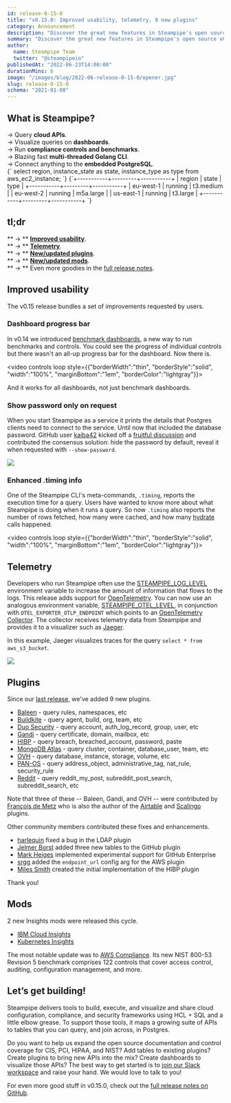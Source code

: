 ```yaml
---
id: release-0-15-0
title: "v0.15.0: Improved usability, telemetry, 9 new plugins"
category: Announcement
description: "Discover the great new features in Steampipe's open source v0.15.0 release!"
summary: "Discover the great new features in Steampipe's open source v0.15.0 release!"
author:
  name: Steampipe Team
  twitter: "@steampipeio"
publishedAt: "2022-06-23T14:00:00"
durationMins: 6
image: "/images/blog/2022-06-release-0-15-0/opener.jpg"
slug: release-0-15-0
schema: "2021-01-08"
---
```


<div className="row mb-5 mt-1">
  <div className="col col-12 col-lg-6">
    <h2>What is Steampipe?</h2>
    &rarr; Query <strong>cloud APIs</strong>.
    <br/>
    &rarr; Visualize queries on <strong>dashboards</strong>.
    <br/>
    &rarr; Run <strong>compliance controls and benchmarks</strong>.
    <br/>
    &rarr; Blazing fast <strong>multi-threaded Golang CLI</strong>.
    <br/> 
    &rarr; Connect anything to the <strong>embedded PostgreSQL</strong>.
  </div>
  <div className="col col-12 col-lg-1"></div>
  <div className="col col-12 col-lg-5 mt-5">
    <Terminal title="steampipe cli">
      <TerminalCommand enableCopyToClipboard={false}>
        {`
select
  region,
  instance_state as state,
  instance_type as type
from
  aws_ec2_instance;
        `}
      </TerminalCommand>
      <TerminalResult>
        {`+-----------+---------+-----------+
| region    | state   | type      |
+-----------+---------+-----------+
| eu-west-1 | running | t3.medium |
| eu-west-2 | running | m5a.large |
| us-east-1 | running | t3.large  |
+-----------+---------+-----------+
        `}
      </TerminalResult>
    </Terminal>
  </div>
</div>

## tl;dr

** &rarr; ** **[Improved usability](#improved-usability)**.<br />
** &rarr; ** **[Telemetry](#telemetry)**.<br />
** &rarr; ** **[New/updated plugins](#plugins)**. <br /> 
** &rarr; ** **[New/updated mods](#mods)**. <br /> 
** &rarr; ** Even more goodies in the [full release notes](https://github.com/turbot/steampipe/blob/main/CHANGELOG.md#v0150-2022-06-23).
## Improved usability

The v0.15 release bundles a set of improvements requested by users.

### Dashboard progress bar

In v0.14 we introduced [benchmark dashboards](https://steampipe.io/blog/release-0-14-0#benchmark-dashboards), a new way to run benchmarks and controls. You could see the progress of individual controls but there wasn't an all-up progress bar for the dashboard. Now there is.

<video controls loop style={{"borderWidth":"thin", "borderStyle":"solid", "width":"100%", "marginBottom":"1em",  "borderColor":"lightgray"}}>
  <source src="/images/blog/2022-06-release-0-15-0/dashboard-progress.mp4" />
</video>

And it works for all dashboards, not just benchmark dashboards. 

### Show password only on request

When you start Steampipe as a service it prints the details that Postgres clients need to connect to the service. Until now that included the database password. GitHub user [kaiba42](https://github.com/kaiba42) kicked off a [fruitful discussion](https://github.com/turbot/steampipe/issues/2033) and contributed the consensus solution: hide the password by default, reveal it when requested with `--show-password`.

![](/images/blog/2022-06-release-0-15-0/show-password.png)

### Enhanced .timing info

One of the Steampipe CLI's meta-commands, `.timing`, reports the execution time for a query. Users have wanted to know more about what Steampipe is doing when it runs a query. So now `.timing` also reports the number of rows fetched, how many were cached, and how many [hydrate](https://steampipe.io/docs/develop/writing-plugins#hydrate-functions) calls happened.

<video controls loop style={{"borderWidth":"thin", "borderStyle":"solid", "width":"100%", "marginBottom":"1em",  "borderColor":"lightgray"}}>
  <source src="/images/blog/2022-06-release-0-15-0/enhanced-timing.mp4" />
</video>

## Telemetry

Developers who run Steampipe often use the [STEAMPIPE_LOG_LEVEL](https://steampipe.io/docs/reference/env-vars/steampipe_log#steampipe_log_level) environment variable to increase the amount of information that flows to the logs. This release adds support for [OpenTelemetry](https://opentelemetry.io/). You can now use an analogous environment variable, [STEAMPIPE_OTEL_LEVEL](https://steampipe.io/docs/reference/env-vars/steampipe_otel_level), in conjunction with `OTEL_EXPORTER_OTLP_ENDPOINT` which points to an [OpenTelemetry Collector](https://github.com/open-telemetry/opentelemetry-collector). The collector receives telemetry data from Steampipe and provides it to a visualizer such as [Jaeger](https://www.jaegertracing.io/).

In this example, Jaeger visualizes traces for the query `select * from aws_s3_bucket`.

![](/images/blog/2022-06-release-0-15-0/jaeger.png)


## Plugins

Since our [last release](https://steampipe.io/blog/release-0-14-0), we've added 9 new plugins.

- [Baleen](https://hub.steampipe.io/plugins/francois2metz/baleen) - query rules, namespaces, etc
- [Buildkite](https://hub.steampipe.io/plugins/turbot/buildkite) - query agent, build, org, team, etc
- [Duo Security](https://hub.steampipe.io/plugins/turbot/duo) - query account, auth_log_record, group, user, etc
- [Gandi](https://hub.steampipe.io/plugins/francois2metz/gandi) - query certificate, domain, mailbox, etc
- [HIBP](https://hub.steampipe.io/plugins/turbot/hibp) - query breach, breached_account, password, paste
- [MongoDB Atlas](https://hub.steampipe.io/plugins/turbot/mongodbatlas) - query cluster, container, database_user, team, etc
- [OVH](https://hub.steampipe.io/plugins/francois2metz/ovh) - query database, instance, storage, volume, etc
- [PAN-OS](https://hub.steampipe.io/plugins/turbot/panos) - query address_object, administrative_tag, nat_rule, security_rule
- [Reddit](https://hub.steampipe.io/plugins/turbot/reddit) - query reddit_my_post, subreddit_post_search, subreddit_search, etc

Note that three of these -- Baleen, Gandi, and OVH -- were contributed by [François de Metz](https://github.com/francois2metz) who is also the author of the [Airtable](https://hub.steampipe.io/plugins/francois2metz/airtable) and [Scalingo](https://hub.steampipe.io/plugins/francois2metz/scalingo) plugins. 

Other community members contributed these fixes and enhancements.

- [harlequin](https://github.com/harlequin) fixed a bug in the LDAP plugin
- [Jelmer Borst](https://github.com/japborst) added three new tables to the GitHub plugin
- [Mark Heiges](https://github.com/mheiges) implemented experimental support for GitHub Enterprise
- [srgg](https://github.com/srgg) added the `endpoint_url` config arg for the AWS plugin
- [Miles Smith](https://gitlab.com/wedtm/) created the initial implementation of the HIBP plugin

Thank you!
 ## Mods

2 new Insights mods were released this cycle.

-	[IBM Cloud Insights](https://hub.steampipe.io/mods/turbot/ibm_insights)
- [Kubernetes Insights](https://hub.steampipe.io/mods/turbot/kubernetes_insights)


The most notable update was to [AWS Compliance](https://hub.steampipe.io/mods/turbot/aws_compliance).  Its new NIST 800-53 Revision 5 benchmark comprises 122 controls that cover access control, auditing, configuration management, and more.

## Let’s get building!

Steampipe delivers tools to build, execute, and visualize and share cloud configuration, compliance, and security frameworks using HCL + SQL and a little elbow grease. To support those tools, it maps a growing suite of APIs to tables that you can query, and join across, in Postgres. 

Do you want to help us expand the open source documentation and control coverage for CIS, PCI, HIPAA, and NIST? Add tables to existing plugins? Create plugins to bring new APIs into the mix? Create dashboards to visualize those APIs? The best way to get started is to [join our Slack workspace](https://steampipe.io/community/join) and raise your hand. We would love to talk to you!

For even more good stuff in v0.15.0, check out the [full release notes on GitHub](https://github.com/turbot/steampipe/blob/main/CHANGELOG.md#v0150-2022-06-23).

